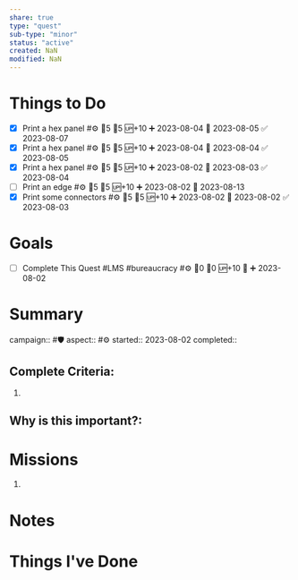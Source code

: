 ```yaml
---
share: true
type: "quest"
sub-type: "minor"
status: "active"
created: NaN 
modified: NaN
---
```

# Things to Do
- [x] Print a hex panel #⚙ 🍅5 🥄5 🆙+10 ➕ 2023-08-04 🛫 2023-08-05 ✅ 2023-08-07
- [x] Print a hex panel #⚙ 🍅5 🥄5 🆙+10 ➕ 2023-08-04 🛫 2023-08-04 ✅ 2023-08-05
- [x] Print a hex panel #⚙ 🍅5 🥄5 🆙+10 ➕ 2023-08-02 🛫 2023-08-03 ✅ 2023-08-04
- [ ] Print an edge #⚙ 🍅5 🥄5 🆙+10 ➕ 2023-08-02 🛫 2023-08-13
- [x] Print some connectors #⚙ 🍅5 🥄5 🆙+10 ➕ 2023-08-02 🛫 2023-08-02 ✅ 2023-08-03
# Goals
- [ ] Complete This Quest #LMS #bureaucracy #⚙ 🍅0 🥄0 🆙+10 🔼 ➕ 2023-08-02 
# Summary
campaign:: #🛡
aspect:: #⚙
started:: 2023-08-02
completed::
## Complete Criteria:
1. 

## Why is this important?:

# Missions
1.

# Notes

# Things I've Done